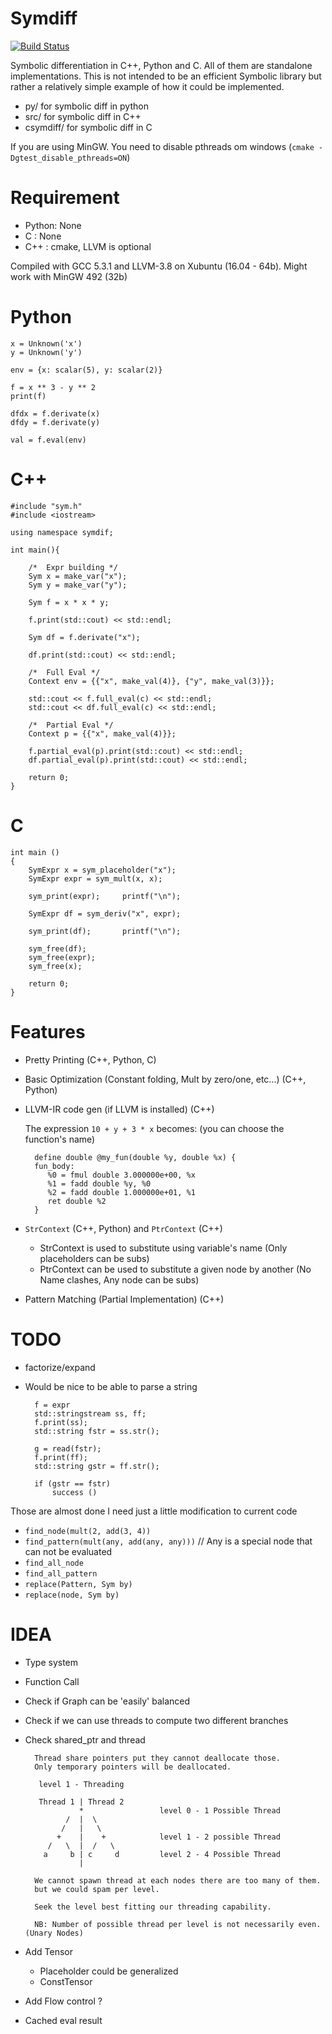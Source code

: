 Symdiff
=======

[![Build Status](https://travis-ci.org/Delaunay/symdiff.svg?branch=master)](https://travis-ci.org/Delaunay/symdiff)

Symbolic differentiation in C++, Python and C. All of them are standalone implementations.
This is not intended to be an efficient Symbolic library but rather a
relatively simple example of how it could be implemented.

* py/ for symbolic diff in python
* src/ for symbolic diff in C++
* csymdiff/ for symbolic diff in C

If you are using MinGW. You need to disable pthreads om windows
(`cmake -Dgtest_disable_pthreads=ON`)

# Requirement

* Python: None
* C : None
* C++ : cmake, LLVM is optional

Compiled with GCC 5.3.1 and LLVM-3.8 on Xubuntu (16.04 - 64b).
Might work with MinGW 492 (32b)

# Python

    x = Unknown('x')
    y = Unknown('y')

    env = {x: scalar(5), y: scalar(2)}

    f = x ** 3 - y ** 2   
	print(f)
	
    dfdx = f.derivate(x)
	dfdy = f.derivate(y)
	
	val = f.eval(env)

# C++

    #include "sym.h"
    #include <iostream>

    using namespace symdif;

    int main(){

        /*  Expr building */
        Sym x = make_var("x");
        Sym y = make_var("y");

        Sym f = x * x * y;

        f.print(std::cout) << std::endl;

        Sym df = f.derivate("x");

        df.print(std::cout) << std::endl;

        /*  Full Eval */
        Context env = {{"x", make_val(4)}, {"y", make_val(3)}};

        std::cout << f.full_eval(c) << std::endl;
        std::cout << df.full_eval(c) << std::endl;

        /*  Partial Eval */
        Context p = {{"x", make_val(4)}};

        f.partial_eval(p).print(std::cout) << std::endl;
        df.partial_eval(p).print(std::cout) << std::endl;

        return 0;
    }

# C

	int main ()
	{
	    SymExpr x = sym_placeholder("x");
	    SymExpr expr = sym_mult(x, x);

	    sym_print(expr);	 printf("\n");

	    SymExpr df = sym_deriv("x", expr);

	    sym_print(df);	 	 printf("\n");

	    sym_free(df);
	    sym_free(expr);
	    sym_free(x);

	    return 0;
	}

# Features

* Pretty Printing (C++, Python, C)
* Basic Optimization (Constant folding, Mult by zero/one, etc...) (C++, Python)
* LLVM-IR code gen (if LLVM is installed) (C++)

	The expression `10 + y + 3 * x` becomes: (you can choose the function's name)

        define double @my_fun(double %y, double %x) {
        fun_body:
           %0 = fmul double 3.000000e+00, %x
           %1 = fadd double %y, %0
           %2 = fadd double 1.000000e+01, %1
           ret double %2
        }
	

* `StrContext` (C++, Python) and `PtrContext` (C++)
	* StrContext is used to substitute using variable's name (Only placeholders can be subs)
	* PtrContext can be used to substitute a given node by another (No Name clashes, Any node can be subs)
* Pattern Matching (Partial Implementation) (C++)

# TODO

* factorize/expand
* Would be nice to be able to parse a string

        f = expr
        std::stringstream ss, ff;
        f.print(ss);
        std::string fstr = ss.str();

        g = read(fstr);
        f.print(ff);
        std::string gstr = ff.str();

        if (gstr == fstr)
            success ()

Those are almost done I need just a little modification to current code

* `find_node(mult(2, add(3, 4))`
* `find_pattern(mult(any, add(any, any)))`    // Any is a special node that can not be evaluated
* `find_all_node`
* `find_all_pattern`
* `replace(Pattern, Sym by)`
* `replace(node, Sym by)`

# IDEA

* Type system
* Function Call
* Check if Graph can be 'easily' balanced
* Check if we can use threads to compute two different branches
* Check shared_ptr and thread

		Thread share pointers put they cannot deallocate those.
	    Only temporary pointers will be deallocated.

	     level 1 - Threading

	     Thread 1 | Thread 2
	              *                 level 0 - 1 Possible Thread
	           /  |  \
	          /   |   \
	         +    |    +            level 1 - 2 possible Thread
	       /   \  |  /   \
	      a     b | c     d         level 2 - 4 Possible Thread
	              |

	    We cannot spawn thread at each nodes there are too many of them.
	    but we could spam per level.

	    Seek the level best fitting our threading capability.

	    NB: Number of possible thread per level is not necessarily even. (Unary Nodes)


* Add Tensor
    * Placeholder could be generalized
    * ConstTensor

* Add Flow control ?

* Cached eval result
